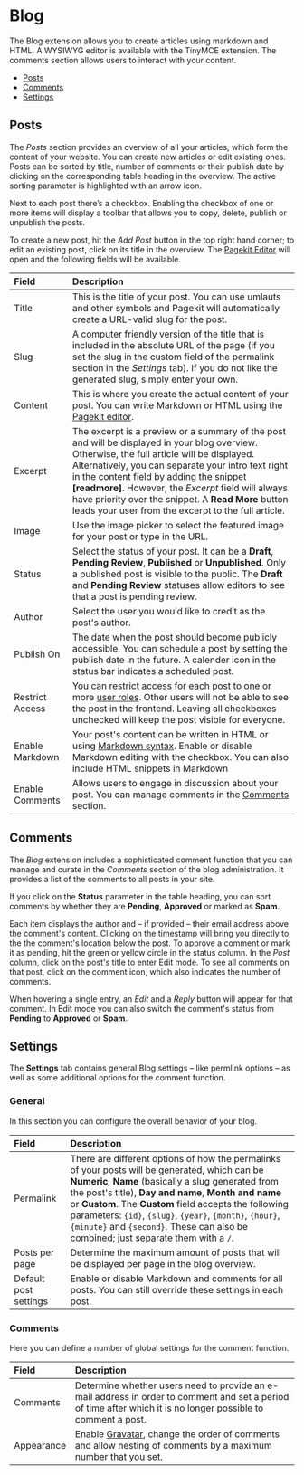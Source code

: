 # Blog

<p class="uk-article-lead">The Blog extension allows you to create articles using markdown and HTML. A WYSIWYG editor is available with the TinyMCE extension. The comments section allows users to interact with your content.</p>

<ul class="uk-list">
    <li><a href="#posts">Posts</a></li>
    <li><a href="#comments">Comments</a></li>
    <li><a href="#settings">Settings</a></li>
</ul>

## Posts

The _Posts_ section provides an overview of all your articles, which form the content of your website. You can create new articles or edit existing ones. Posts can be sorted by title, number of comments or their publish date by clicking on the corresponding table heading in the overview. The active sorting parameter is highlighted with an arrow icon.

Next to each post there’s a checkbox. Enabling the checkbox of one or more items will display a toolbar that allows you to copy, delete, publish or unpublish the posts.

To create a new post, hit the *Add Post* button in the top right hand corner; to edit an existing post, click on its title in the overview. The [Pagekit Editor](editor.md) will open and the following fields will be available.

Field           | Description
:-------------- | :-----------------------------------------------------------------------------------------------------------------------------------
Title           | This is the title of your post. You can use umlauts and other symbols and Pagekit will automatically create a URL-valid slug for the post.
Slug            | A computer friendly version of the title that is included in the absolute URL of the page (if you set the slug in the custom field of the permalink section in the _Settings_ tab). If you do not like the generated slug, simply enter your own.
Content         | This is where you create the actual content of your post. You can write Markdown or HTML using the [Pagekit editor](editor.md).
Excerpt         | The excerpt is a preview or a summary of the post and will be displayed in your blog overview. Otherwise, the full article will be displayed. Alternatively, you can separate your intro text right in the content field by adding the snippet **&#91;readmore&#93;**. However, the _Excerpt_ field will always have priority over the snippet. A **Read More** button leads your user from the excerpt to the full article. 
Image           | Use the image picker to select the featured image for your post or type in the URL.
Status          | Select the status of your post. It can be a **Draft**, **Pending Review**, **Published** or **Unpublished**. Only a published post is visible to the public. The **Draft** and **Pending Review** statuses allow editors to see that a post is pending review.
Author          | Select the user you would like to credit as the post's author.
Publish On      | The date when the post should become publicly accessible. You can schedule a post by setting the publish date in the future. A calender icon in the status bar indicates a scheduled post.
Restrict Access | You can restrict access for each post to one or more [user roles](users.md). Other users will not be able to see the post in the frontend. Leaving all checkboxes unchecked will keep the post visible for everyone.
Enable Markdown | Your post's content can be written in HTML or using [Markdown syntax](http://daringfireball.net/projects/markdown/syntax). Enable or disable Markdown editing with the checkbox. You can also include HTML snippets in Markdown
Enable Comments | Allows users to engage in discussion about your post. You can manage comments in the [Comments](#comments) section.

## Comments
The _Blog_ extension includes a sophisticated comment function that you can manage and curate in the _Comments_ section of the blog administration. It provides a list of the comments to all posts in your site.

If you click on the **Status** parameter in the table heading, you can sort comments by whether they are **Pending**, **Approved** or marked as **Spam**.

Each item displays the author and – if provided – their email address above the comment's content. Clicking on the timestamp will bring you directly to the the comment's location below the post. To approve a comment or mark it as pending, hit the green or yellow circle in the status column. In the _Post_ column, click on the post's title to enter Edit mode. To see all comments on that post, click on the comment icon, which also indicates the number of comments.

When hovering a single entry, an _Edit_ and a _Reply_ button will appear for that comment. In Edit mode you can also switch the comment's status from **Pending** to **Approved** or **Spam**.

## Settings
The **Settings** tab contains general Blog settings – like permlink options – as well as some additional options for the comment function.

### General

In this section you can configure the overall behavior of your blog.

Field                 | Description
:-------------------- | :-----------------------------------------------------------------------------------------------------------------------------------------------------------------------------------------------------------------------------------------------------------------------------------------
Permalink             | There are different options of how the permalinks of your posts will be generated, which can be **Numeric**, **Name** (basically a slug generated from the post's title), **Day and name**, **Month and name** or **Custom**. The **Custom** field accepts the following parameters: <code>{id}</code>, <code>{slug}</code>, <code>{year}</code>, <code>{month}</code>, <code>{hour}</code>, <code>{minute}</code> and <code>{second}</code>. These can also be combined; just separate them with a <code>/</code>.
Posts per page        | Determine the maximum amount of posts that will be displayed per page in the blog overview.
Default post settings | Enable or disable Markdown and comments for all posts. You can still override these settings in each post.

### Comments

Here you can define a number of global settings for the comment function.

Field                 | Description
:-------------------- | :-----------------------------------------------------------------------------------------------------------------------------------------------------------------------------------------------------------------------------------------------------------------------------------------
Comments              | Determine whether users need to provide an e-mail address in order to comment and set a period of time after which it is no longer possible to comment a post.
Appearance            | Enable [Gravatar](http://gravatar.com), change the order of comments and allow nesting of comments by a maximum number that you set.

